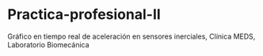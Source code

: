 # Practica-profesional-II
Gráfico en tiempo real de aceleración en sensores inerciales, Clínica MEDS, Laboratorio Biomecánica
